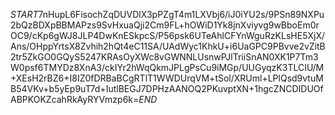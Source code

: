 $START$7nHupL6FisochZqDUVDlX3pPZgT4m1LXVbj6/iJ0iYU2s/9PSn89NXPu2bQzBDXpBBMAPzs9SvHxuaQji2Cm9FL+hOWiD1Yk8jnXviyvg9wBboEm0rOC9/cKp6gWJ8JLP4DwKnESkpcS/P56psk6UTeAhlCFYnWguRzKLsHE5XjX/Ans/OHppYrtsX8Zvhih2hQt4eC11SA/UAdWyc1KhkU+i6UaGPC9PBvve2vZitB2tr5ZkGO0GQyS5247KRAsOyXWc8vGWNNLUsnwPJlTriiSnAN0XK1P7Tm3W0psf6TMYDz8XnA3/ckIYr2hWqQkmJPLgPsCu9iMGp/UUGyqzK3TLCIU/M+XEsH2rBZ6+I8IZ0fDRBaBCgRTlT1WWDUrqVM+tSol/XRUml+LPlQsd9vtuMB54VKv+b5yEp9uT7d+IutlBEGJ7DPHzAANOQ2PKuvptXN+1hgcZNCDIDUOfABPKOKZcahRkAyRYVmzp6k=$END$